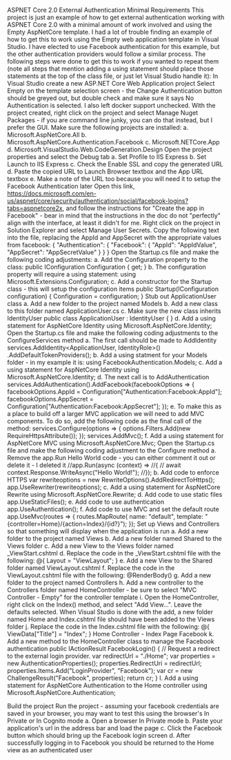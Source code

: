 ASPNET Core 2.0 External Authentication Minimal Requirements
This project is just an example of how to get external authentication working with ASPNET Core 2.0 with a minimal amount of work involved and using the Empty AspNetCore template. I had a lot of trouble finding an example of how to get this to work using the Empty web application template in Visual Studio. I have elected to use Facebook authentication for this example, but the other authentication providers would follow a similar process.
The following steps were done to get this to work if you wanted to repeat them (note all steps that mention adding a using statement should place those statements at the top of the class file, or just let Visual Studio handle it):
In Visual Studio create a new ASP.NET Core Web Application project
Select Empty on the template selection screen - the Change Authentication button should be greyed out, but double check and make sure it says No Authentication is selected. I also left docker support unchecked.
With the project created, right click on the project and select Manage Nuget Packages - if you are command line junky, you can do that instead, but I prefer the GUI. Make sure the following projects are installed: a. Microsoft.AspNetCore.All b. Microsoft.AspNetCore.Authentication.Facebook c. Microsoft.NETCore.App d. Microsoft.VisualStudio.Web.CodeGeneration.Design
Open the project properties and select the Debug tab a. Set Profile to IIS Express b. Set Launch to IIS Express c. Check the Enable SSL and copy the generated URL d. Paste the copied URL to Launch Browser textbox and the App URL textbox e. Make a note of the URL too because you will need it to setup the Facebook Authentication later
Open this link, https://docs.microsoft.com/en-us/aspnet/core/security/authentication/social/facebook-logins?tabs=aspnetcore2x, and follow the instructions for "Create the app in Facebook" - bear in mind that the instructions in the doc do not "perfectly" align with the interface, at least it didn't for me.
Right click on the project in Solution Explorer and select Manage User Secrets. Copy the following text into the file, replacing the AppId and AppSecret with the appropriate values from facebook: { "Authentication": { "Facebook": { "AppId": "AppIdValue", "AppSecret": "AppSecretValue" } } }
Open the Startup.cs file and make the following coding adjustments: a. Add the Configuration property to the class: public IConfiguration Configuration { get; } b. The configuration property will require a using statement: using Microsoft.Extensions.Configuration; c. Add a constructor for the Startup class - this will setup the configuration items public Startup(IConfiguration configuration) { Configuration = configuration; }
Stub out ApplicationUser class a. Add a new folder to the project named Models b. Add a new class to this folder named ApplicationUser.cs c. Make sure the new class inherits IdentityUser public class ApplicationUser : IdentityUser { } d. Add a using statement for AspNetCore Identity using Microsoft.AspNetCore.Identity;
Open the Startup.cs file and make the following coding adjustments to the ConfigureServices method a. The first call should be made to AddIdentity services.AddIdentity<ApplicationUser, IdentityRole>() .AddDefaultTokenProviders(); b. Add a using statment for your Models folder - in my example it is: using FacebookAuthentication.Models; c. Add a using statement for AspNetCore Identity using Microsoft.AspNetCore.Identity; d. The next call is to AddAuthentication services.AddAuthentication().AddFacebook(facebookOptions => { facebookOptions.AppId = Configuration["Authentication:Facebook:AppId"]; facebookOptions.AppSecret = Configuration["Authentication:Facebook:AppSecret"]; }); e. To make this as a place to build off a larger MVC application we will need to add MVC components. To do so, add the following code as the final call of the method: services.Configure(options => { options.Filters.Add(new RequireHttpsAttribute()); });
 services.AddMvc();
f. Add a using statement for AspNetCore MVC using Microsoft.AspNetCore.Mvc;
Open the Startup.cs file and make the following coding adjustment to the Configure method a. Remove the app.Run Hello World code - you can either comment it out or delete it - I deleted it //app.Run(async (context) => //{ // await context.Response.WriteAsync("Hello World!"); //}); b. Add code to enforce HTTPS var rewriteoptions = new RewriteOptions().AddRedirectToHttps(); app.UseRewriter(rewriteoptions); c. Add a using statement for AspNetCore Rewrite using Microsoft.AspNetCore.Rewrite; d. Add code to use static files app.UseStaticFiles(); e. Add code to use authentication app.UseAuthentication(); f. Add code to use MVC and set the default route app.UseMvc(routes => { routes.MapRoute( name: "default", template: "{controller=Home}/{action=Index}/{id?}"); });
Set up Views and Controllers so that something will display when the application is run a. Add a new folder to the project named Views b. Add a new folder named Shared to the Views folder c. Add a new View to the Views folder named _ViewStart.cshtml d. Replace the code in the _ViewStart.cshtml file with the following: @{ Layout = "ViewLayout"; } e. Add a new View to the Shared folder named ViewLayout.cshtml f. Replace the code in the ViewLayout.cshtml file with the following: <title>ViewLayout</title> 
@RenderBody() 
g. Add a new folder to the project named Controllers h. Add a new controller to the Controllers folder named HomeController - be sure to select "MVC Controller - Empty" for the controller template i. Open the HomeController, right click on the Index() method, and select "Add View...". Leave the defaults selected. When Visual Studio is done with the add, a new folder named Home and Index.cshtml file should have been added to the Views folder j. Replace the code in the Index.cshtml file with the following: @{ ViewData["Title"] = "Index"; } 
Home Controller - Index Page
Facebook k. Add a new method to the HomeController class to manage the Facebook authentication public IActionResult FacebookLogin() { // Request a redirect to the external login provider. var redirectUrl = "./Home"; var properties = new AuthenticationProperties(); properties.RedirectUri = redirectUrl; properties.Items.Add("LoginProvider", "Facebook"); var cr = new ChallengeResult("Facebook", properties); return cr; } l. Add a using statement for AspNetCore Authentication to the Home controller using Microsoft.AspNetCore.Authentication;

Build the project
Run the project - assuming your facebook credentials are saved in your browser, you may want to test this using the browser's In Private or In Cognito mode a. Open a browser In Private mode b. Paste your application's url in the address bar and load the page c. Click the Facebook button which should bring up the Facebook login screen d. After successfully logging in to Facebook you should be returned to the Home view as an authenticated user
